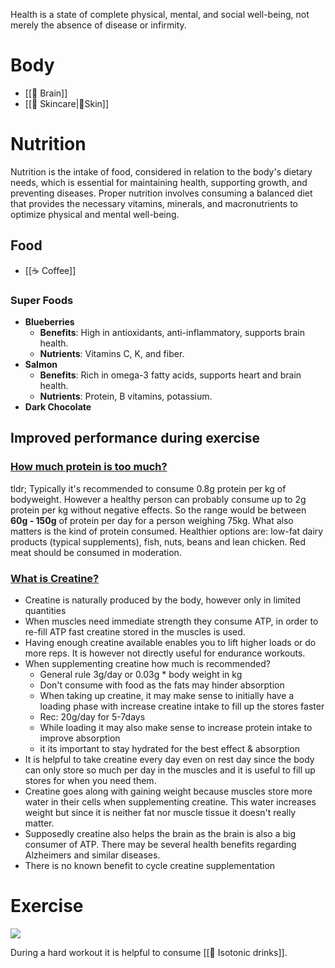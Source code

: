 Health is a state of complete physical, mental, and social well-being, not merely the absence of disease or infirmity.

# Body

- [[🧠 Brain]]
- [[🧴 Skincare|🧴Skin]]

# Nutrition

Nutrition is the intake of food, considered in relation to the body's dietary needs, which is essential for maintaining health, supporting growth, and preventing diseases. Proper nutrition involves consuming a balanced diet that provides the necessary vitamins, minerals, and macronutrients to optimize physical and mental well-being.

## Food

- [[☕ Coffee]]

### Super Foods

* **Blueberries**
	* **Benefits**: High in antioxidants, anti-inflammatory, supports brain health.
	* **Nutrients**: Vitamins C, K, and fiber.
* **Salmon**
	* **Benefits**: Rich in omega-3 fatty acids, supports heart and brain health.
	* **Nutrients**: Protein, B vitamins, potassium.
* **Dark Chocolate**

## Improved performance during exercise

### [How much protein is too much?](https://www.health.harvard.edu/nutrition/when-it-comes-to-protein-how-much-is-too-much)
tldr; Typically it's recommended to consume 0.8g protein per kg of bodyweight. However a healthy person can probably consume up to 2g protein per kg without negative effects. So the range would be between **60g - 150g** of protein per day for a person weighing 75kg. What also matters is the kind of protein consumed. Healthier options are: low-fat dairy products (typical supplements), fish, nuts, beans and lean chicken. Red meat should be consumed in moderation.

### [What is Creatine?](https://www.healthline.com/nutrition/what-is-creatine#brain-health)

* Creatine is naturally produced by the body, however only in limited quantities
* When muscles need immediate strength they consume ATP, in order to re-fill ATP fast creatine stored in the muscles is used.
* Having enough creatine available enables you to lift higher loads or do more reps. It is however not directly useful for endurance workouts.
* When supplementing creatine how much is recommended?
	* General rule 3g/day or 0.03g \* body weight in kg
	* Don't consume with food as the fats may hinder absorption
	* When taking up creatine, it may make sense to initially have a loading phase with increase creatine intake to fill up the stores faster
	* Rec: 20g/day for 5-7days
	* While loading it may also make sense to increase protein intake to improve absorption
	* it its important to stay hydrated for the best effect & absorption
* It is helpful to take creatine every day even on rest day since the body can only store so much per day in the muscles and it is useful to fill up stores for when you need them.
* Creatine goes along with gaining weight because muscles store more water in their cells when supplementing creatine. This water increases weight but since it is neither fat nor muscle tissue it doesn't really matter.
* Supposedly creatine also helps the brain as the brain is also a big consumer of ATP. There may be several health benefits regarding Alzheimers and similar diseases.
* There is no known benefit to cycle creatine supplementation

# Exercise

![](https://www.youtube.com/watch?v=lPrjP4A_X4s)

During a hard workout it is helpful to consume [[🔋 Isotonic drinks]].